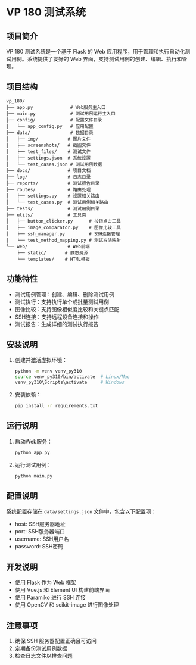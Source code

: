 # VP 180 测试系统

## 项目简介
VP 180 测试系统是一个基于 Flask 的 Web 应用程序，用于管理和执行自动化测试用例。系统提供了友好的 Web 界面，支持测试用例的创建、编辑、执行和管理。

## 项目结构
```
vp_180/
├── app.py              # Web服务主入口
├── main.py             # 测试用例运行主入口
├── config/             # 配置文件目录
│   └── app_config.py   # 应用配置
├── data/               # 数据目录
│   ├── img/           # 图片文件
│   ├── screenshots/   # 截图文件
│   ├── test_files/    # 测试文件
│   ├── settings.json  # 系统设置
│   └── test_cases.json # 测试用例数据
├── docs/              # 项目文档
├── log/               # 日志目录
├── reports/           # 测试报告目录
├── routes/            # 路由处理
│   ├── settings.py    # 设置相关路由
│   └── test_cases.py  # 测试用例相关路由
├── tests/             # 测试用例目录
├── utils/             # 工具类
│   ├── button_clicker.py      # 按钮点击工具
│   ├── image_comparator.py    # 图像比较工具
│   ├── ssh_manager.py         # SSH连接管理
│   └── test_method_mapping.py # 测试方法映射
└── web/               # Web前端
    ├── static/       # 静态资源
    └── templates/    # HTML模板
```

## 功能特性
- 测试用例管理：创建、编辑、删除测试用例
- 测试执行：支持执行单个或批量测试用例
- 图像比较：支持图像相似度比较和关键点匹配
- SSH连接：支持远程设备连接和操作
- 测试报告：生成详细的测试执行报告

## 安装说明
1. 创建并激活虚拟环境：
   ```bash
   python -m venv venv_py310
   source venv_py310/bin/activate  # Linux/Mac
   venv_py310\Scripts\activate     # Windows
   ```

2. 安装依赖：
   ```bash
   pip install -r requirements.txt
   ```

## 运行说明
1. 启动Web服务：
   ```bash
   python app.py
   ```

2. 运行测试用例：
   ```bash
   python main.py
   ```

## 配置说明
系统配置存储在 `data/settings.json` 文件中，包含以下配置项：
- host: SSH服务器地址
- port: SSH服务器端口
- username: SSH用户名
- password: SSH密码

## 开发说明
- 使用 Flask 作为 Web 框架
- 使用 Vue.js 和 Element UI 构建前端界面
- 使用 Paramiko 进行 SSH 连接
- 使用 OpenCV 和 scikit-image 进行图像处理

## 注意事项
1. 确保 SSH 服务器配置正确且可访问
2. 定期备份测试用例数据
3. 检查日志文件以排查问题 